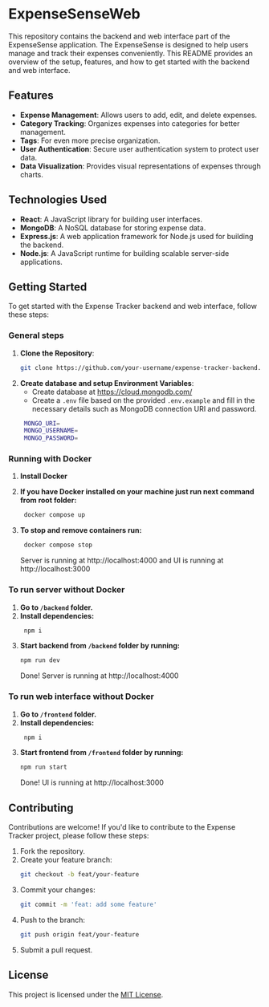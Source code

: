 # ExpenseSenseWeb

This repository contains the backend and web interface part of the ExpenseSense application. The ExpenseSense is designed to help users manage and track their expenses conveniently. This README provides an overview of the setup, features, and how to get started with the backend and web interface.

## Features

- **Expense Management**: Allows users to add, edit, and delete expenses.
- **Category Tracking**: Organizes expenses into categories for better management.
- **Tags**: For even more precise organization.
- **User Authentication**: Secure user authentication system to protect user data.
- **Data Visualization**: Provides visual representations of expenses through charts.

## Technologies Used

- **React**: A JavaScript library for building user interfaces.
- **MongoDB**: A NoSQL database for storing expense data.
- **Express.js**: A web application framework for Node.js used for building the backend.
- **Node.js**: A JavaScript runtime for building scalable server-side applications.

## Getting Started

To get started with the Expense Tracker backend and web interface, follow these steps:

### General steps

1. **Clone the Repository**:
    ```bash
    git clone https://github.com/your-username/expense-tracker-backend.git
    ```
2. **Create database and setup Environment Variables**:
    - Create database at https://cloud.mongodb.com/
    - Create a `.env` file based on the provided `.env.example` and fill in the necessary details such as MongoDB connection URI and password.
   ```bash
    MONGO_URI=
    MONGO_USERNAME=
    MONGO_PASSWORD=
    ```
   
### Running with Docker
1. **Install Docker**
2. **If you have Docker installed on your machine just run next command from root folder:** 
   ```bash
    docker compose up
   ```
3. **To stop and remove containers run:**
   ```bash
    docker compose stop
   ```
   
   Server is running at http://localhost:4000 and UI is running at http://localhost:3000
   
   
### To run server without Docker
1. **Go to `/backend` folder.**
2. **Install dependencies:**
   ```bash
    npm i
   ```
3. **Start backend from `/backend` folder by running:**
    ```bash
    npm run dev
    ```
   Done! Server is running at http://localhost:4000

### To run web interface without Docker
1. **Go to `/frontend` folder.**
2. **Install dependencies:**
   ```bash
    npm i
   ```
3. **Start frontend from `/frontend` folder by running:**
    ```bash
    npm run start
    ```
   Done! UI is running at http://localhost:3000

## Contributing

Contributions are welcome! If you'd like to contribute to the Expense Tracker project, please follow these steps:

1. Fork the repository.
2. Create your feature branch:
    ```bash
    git checkout -b feat/your-feature
    ```
3. Commit your changes:
    ```bash
    git commit -m 'feat: add some feature'
    ```
4. Push to the branch:
    ```bash
    git push origin feat/your-feature
    ```
5. Submit a pull request.

## License

This project is licensed under the [MIT License](LICENSE).
